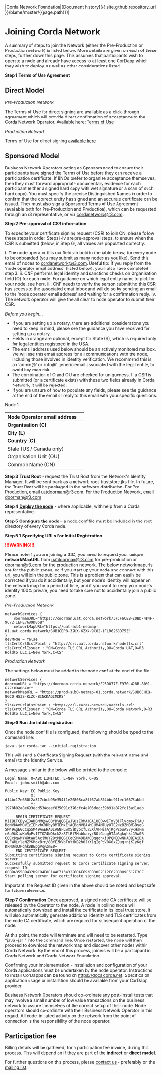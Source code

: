 |Corda Network Foundation|[Document history]({{ site.github.repository_url }}/blame/master/{{page.path}})|

Joining Corda Network
=====================

A summary of steps to join the Network (either the Pre-Production or Production network) is listed below. More details are given on each of these steps, further down this page. This assumes that participants wish to operate a node and already have access to at least one CorDapp which they wish to deploy, as well as other considerations listed. 

**Step 1**
**Terms of Use Agreement**

Direct Model
------------

*Pre-Production Network*

The Terms of Use for direct signing are available as a click-through agreement which will provide direct confirmation of acceptance to the Corda Network Operator. Available here: [Terms of Use](https://fs22.formsite.com/r3cev/CordaUATAgreement2019/index.html)

*Production Network* 

Terms of Use for direct signing [available here](https://corda.network/participation/terms-of-use.html) 

Sponsored Model
---------------

Business Network Operators acting as Sponsors need to ensure their participants have signed the Terms of Use before they can receive a participation certificate. If BNOs prefer to organise acceptance themselves, then they must forward appropriate documentary evidence for each participant (either a signed hard copy with wet signature or a scan of such hard copy). You must specify the precise Distinguished Names in order to confirm that the correct entity has signed and an accurate certificate can be issued. They must also sign a Sponsored Terms of Use Agreement (available both for Pre-Production and Production), which can be requested through an r3 representative, or via cordanetwork@r3.com.

**Step 2**
**Pre-approval of CSR information**

To expedite your certificate signing request (CSR) to join CN, please follow these steps in order. 
Steps i-iv are pre-approval steps, to ensure when the CSR is submitted (below, in Step 6), all values are populated correctly.
 
i.	The node operator fills out fields in bold in the table below, for every node to be onboarded (you may submit as many nodes as you like). Send this email of nodes to cordanetwork@r3.com. Useful tip: If you reply from the ‘node operator email address’ (listed below), you’ll also have completed step 3.
ii.	CNF performs legal identity and sanctions checks on Organisation field (O) for each node. For guidance on which legal entity name to pick for your node, see [here](https://corda.network/participation/legalentity.html).
iii.	CNF needs to verify the person submitting this CSR has access to the associated email inbox and will do so by sending an email to the ‘node operator email address’ and waiting for a confirmation reply.
iv.	The network operator will give the all clear to node operator to submit their CSR.
 
*Before you begin...*
* If you are setting up a notary, there are additional considerations you need to keep in mind, please see the guidance you have received for setting up a notary.
* Fields in orange are optional, except for State (S), which is required only for legal entities registered in the USA. 
* The email address used below should be an actively monitored mailbox. We will use this email address for all communications with the node, including those involved in identity verification. We recommend this is an ‘admin@’ or ‘info@’ generic email associated with the legal entity, to avoid key man risk.
* The combination of O and OU are checked for uniqueness. If a CSR is submitted (or a certificate exists) with these two fields already in Corda Network, it will be rejected.
* If you are unsure of how to populate any fields, please see the guidance at the end of the email or reply to this email with your specific questions.

 Node 1 
 
| Node Operator email address |   |
|-----------------------------|---|
| **Organisation (O)**        |   |
| **City (L)**                |   |
| **Country (C)**             |   |
| State (US / Canada only)    |   |
| Organisation Unit (OU)      |   |
| Common Name (CN)            |   |
 
 
**Step 3**
**Trust Root** - request the Trust Root from the Network's Identity Manager. It will be sent back as a network-root-truststore.jks file. In future, the Trust Root will be packaged in the software distribution. 
For Pre-Production, email uatdoorman@r3.com.
For the Production Network, email doorman@r3.com

**Step 4**
**[Deploy the node](https://docs.corda.net/deploying-a-node.html)** - where applicable, with help from a Corda representative.  

**Step 5**
**[Configure the node](https://docs.corda.net/corda-configuration-file.html)** – a node.conf file must be included in the root directory of every Corda node.

**Step 5.1**
**Specifying URLs For Initial Registration**

<span style="color:red"> **!!!WARNING!!!** </span> 

Please note if you are joining a SSZ, you need to request your unique **networkMapURL** from uatdoorman@r3.com for pre-production or doorman@r3.com for the production network. The below networkmapurls are for the public zones, so if you start up your node and connect with this url, you will join the public zone. This is a problem that can easily be corrected if you do it accidentally, but your node's identity will appear on the network map for a period of time, and if you want to keep your node's identity 100% private, you need to take care not to accidentally join a public zone.


*Pre-Production Network*

```
networkServices {
    doormanURL="https://doorman.uat.corda.network/3FCF6CEB-20BD-4B4F-9C72-1EFE7689D85B"
    networkMapURL="https://uat-sub1-netmap-01.uat.corda.network/SUB1CEP8-32UX-6ZXK-9C82-1FLR6268D75Z"    
}
devMode = false
tlsCertCrlDistPoint : "http://crl.uat.corda.network/nodetls.crl"
tlsCertCrlIssuer : "CN=Corda TLS CRL Authority,OU=Corda UAT,O=R3 HoldCo LLC,L=New York,C=US"
```

*Production Network*

The settings below must be added to the node.conf at the end of the file:

```
networkServices {
doormanURL = "https://doorman.corda.network/ED5D077E-F970-428B-8091-F7FCBDA06F8C"
networkMapURL = "https://prod-sub0-netmap-01.corda.network/SUB0CHKQ-8GCO-HS3S-KLZC-BINKKAGIMDRS"
}
tlsCertCrlDistPoint : "http://crl.corda.network/nodetls.crl"
tlsCertCrlIssuer : "CN=Corda TLS CRL Authority,OU=Corda Network,O=R3 HoldCo LLC,L=New York,C=US"
```


**Step 6**
**Run the initial registration** 

Once the node.conf file is configured, the following should be typed to the command line:

```
java -jar corda.jar --initial-registration
``` 

This will send a Certificate Signing Request (with the relevant name and email) to the Identity Service.

A message similar to the below will be printed to the console:

```
Legal Name: O=ABC LIMITED, L=New York, C=US
Email: john.smith@abc.com

Public Key: EC Public Key
            X: d14bc17e650f2a317cbcb95e554f1e26808ca80f67ab804bbc911ec16673abbd
            Y: 1978b02a8e693ecd534ceef835091c376cfc4e506decc69b91a872fc13ad1aeb

-----BEGIN CERTIFICATE REQUEST-----
MIIBLTCBywIBADBMMQswCQYDVQQGEwJVUzERMA8GA1UEBwwITmV3IFlvcmsxFjAU
BgNVBAoMDVIzIEhvbGRDbyBMTEMxEjAQBgNVBAsMCUM4MTUyOTE2NzBZMBMGByqG
SM49AgEGCCqGSM49AwEHA0IABNFLwX5lDyoxfLy5XlVPHiaAjKgPZ6uAS7yRHsFm
c6u9GXiwKo5pPs1TTO74NQkcN2z8TlBt7Mabkahy/BOtGuugHTAbBgkqhkiG9w0B
CQExDgwMYWRtaW5AcjMuY29tMBQGCCqGSM49BAMCBggqhkjOPQMBBwNHADBEAiBA
KLF4NLrleNZPKMoxBrr/80fE3kVbFnYtkB2h0JhX1gIgPcV0X0xZQug+njKCyKgf
DkNUdQJPqhkBBEpgVqyZmE8=
-----END CERTIFICATE REQUEST-----
Submitting certificate signing request to Corda certificate signing server.
Successfully submitted request to Corda certificate signing server, request ID: 6CBB63558B4B2D9C94F8C14AB713432F60AF692EB30F2E12E628B089C517F3CF.
Start polling server for certificate signing approval.
```

Important: the Request ID given in the above should be noted and kept safe for future reference. 


**Step 7**
**Confirmation**
Once approved, a signed node CA certificate will be released by the Operator to the node. A node in polling mode will automatically download and install the certificate in its local trust store. It will also automatically generate additional identity and TLS certificates from the node CA certificate, which are required for subsequent operation of the node.

At this point, the node will terminate and will need to be restarted. Type “java -jar " into the command line. Once restarted, the node will then proceed to download the network map and discover other nodes within Corda Network. By the end of this process, joiners will be a participant in Corda Network and Corda Network Foundation.

Confirming your implementation - Installation and configuration of your Corda applications must be undertaken by the node operator. Instructions to install CorDapps can be found on https://docs.corda.net. Specifics on application usage or installation should be available from your CorDapp provider.

Business Network Operators should co-ordinate any post-install tests that may involve a small number of low value transactions on the business network to assure themselves of the correct setup of their node. Node operators should co-ordinate with their Business Network Operator in this regard. All node-initiated activity on the network from the point of connection is the responsibility of the node operator.

Participation fee 
------------------

Billing details will be gathered, for a participation fee invoice, during this process. This will depend on if they are part of the **indirect** or **direct model**.

For further questions on this process, please [contact us](../about/contact.html) - preferably on the [mailing list](https://groups.io/g/corda-network).

